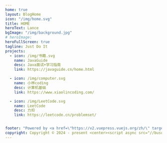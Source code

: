 ```yaml
---
home: true
layout: BlogHome
icon: "/img/home.svg"
title: HOME
heroText: Lance
bgImage: "/img/background.jpg"
# heroImage: 
heroFullScreen: true
tagline: Just Do It
projects:
  - icon: /img/书籍.svg
    name: JavaGuide
    desc: Java面试+学习指南
    link: https://javaguide.cn/home.html

  - icon: /img/computer.svg
    name: 小林coding
    desc: 计算机基础
    link: https://www.xiaolincoding.com/

  - icon: /img/LeetCode.svg
    name: LeetCode
    desc: 力扣
    link: https://leetcode.cn/problemset/


footer: "Powered by <a href=\"https://v2.vuepress.vuejs.org/zh/\" target=\"_blank\"> VuePress </a> | Theme <a href=\"https://theme-hope.vuejs.press/zh/\" target=\"_blank\"> Hope </a>"
copyright: Copyright © 2024 - present <center><script async src="//busuanzi.ibruce.info/busuanzi/2.3/busuanzi.pure.mini.js"></script><span id="busuanzi_container_site_pv">本站总访问量<span id="busuanzi_value_site_pv"></span>次</span></center>
---
```


